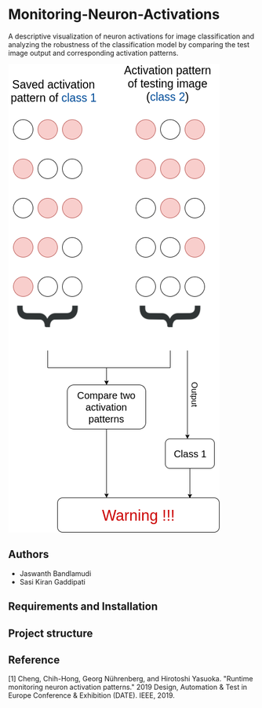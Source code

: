 # Monitoring-Neuron-Activations
A descriptive visualization of neuron activations for image classification and analyzing the robustness of the classification model by comparing the test image output and corresponding activation patterns.


![Proposed architecture](/images/architecture.png)

## Authors
- Jaswanth Bandlamudi
- Sasi Kiran Gaddipati

## Requirements and Installation


## Project structure


## Reference

[1] Cheng, Chih-Hong, Georg Nührenberg, and Hirotoshi Yasuoka. "Runtime monitoring neuron activation patterns." 2019 Design, Automation & Test in Europe Conference & Exhibition (DATE). IEEE, 2019.

